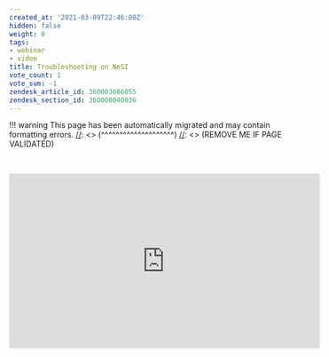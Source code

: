 ```yaml
---
created_at: '2021-03-09T22:46:00Z'
hidden: false
weight: 0
tags:
- webinar
- video
title: Troubleshooting on NeSI
vote_count: 1
vote_sum: -1
zendesk_article_id: 360003686055
zendesk_section_id: 360000040036
---
```




[//]: <> (REMOVE ME IF PAGE VALIDATED)
[//]: <> (vvvvvvvvvvvvvvvvvvvv)
!!! warning
    This page has been automatically migrated and may contain formatting errors.
[//]: <> (^^^^^^^^^^^^^^^^^^^^)
[//]: <> (REMOVE ME IF PAGE VALIDATED)

 

<iframe src="https://www.youtube.com/embed/videoseries?list=PLvbRzoDQPkuGMWazx5LPA6y8Ji6tyl0Sp" width="560" height="315" frameborder="0" allowfullscreen></iframe>

 

<p>
<script src="https://apis.google.com/js/platform.js"></script>
</p>

 